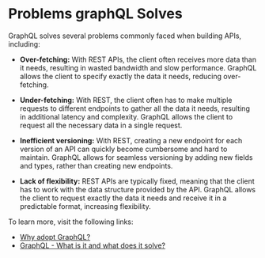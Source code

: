 # Problems graphQL Solves

GraphQL solves several problems commonly faced when building APIs, including:

- **Over-fetching:** With REST APIs, the client often receives more data than it needs, resulting in wasted bandwidth and slow performance. GraphQL allows the client to specify exactly the data it needs, reducing over-fetching.

- **Under-fetching:** With REST, the client often has to make multiple requests to different endpoints to gather all the data it needs, resulting in additional latency and complexity. GraphQL allows the client to request all the necessary data in a single request.

- **Inefficient versioning:** With REST, creating a new endpoint for each version of an API can quickly become cumbersome and hard to maintain. GraphQL allows for seamless versioning by adding new fields and types, rather than creating new endpoints.

- **Lack of flexibility:** REST APIs are typically fixed, meaning that the client has to work with the data structure provided by the API. GraphQL allows the client to request exactly the data it needs and receive it in a predictable format, increasing flexibility.

To learn more, visit the following links:

- [Why adopt GraphQL?](https://www.apollographql.com/docs/intro/benefits/)
- [GraphQL - What is it and what does it solve?](https://dev.to/juliansci/graphql-what-is-it-and-what-does-it-solve-15p1)